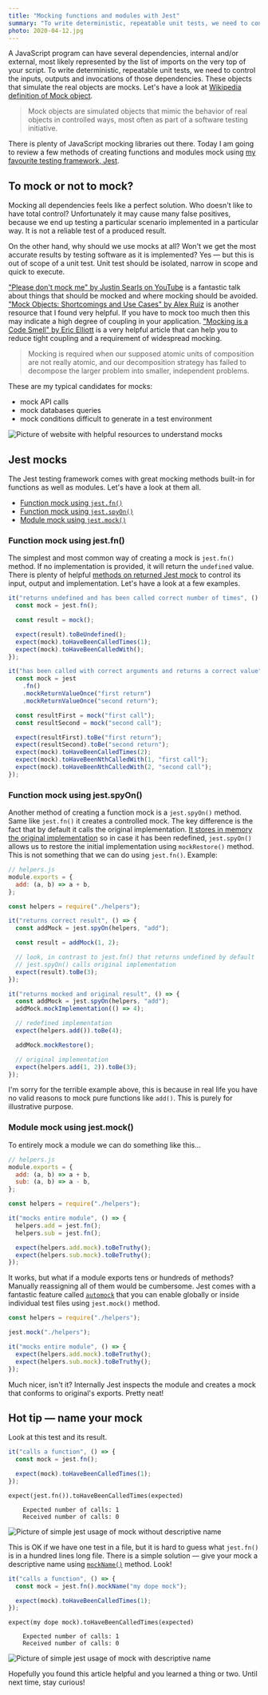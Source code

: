 ```yaml
---
title: "Mocking functions and modules with Jest"
summary: "To write deterministic, repeatable unit tests, we need to control the inputs, outputs and invocations of mock objects. The Jest testing framework comes with great mocking capabilities. Let's have a look at them all."
photo: 2020-04-12.jpg
---
```


A JavaScript program can have several dependencies, internal and/or external, most likely represented by the list of imports on the very top of your script. To write deterministic, repeatable unit tests, we need to control the inputs, outputs and invocations of those dependencies. These objects that simulate the real objects are mocks. Let's have a look at [Wikipedia definition of Mock object](https://en.wikipedia.org/wiki/Mock_object).

> Mock objects are simulated objects that mimic the behavior of real objects in controlled ways, most often as part of a software testing initiative.

There is plenty of JavaScript mocking libraries out there. Today I am going to review a few methods of creating functions and modules mock using [my favourite testing framework, Jest](https://jestjs.io). 

## To mock or not to mock?

Mocking all dependencies feels like a perfect solution. Who doesn't like to have total control? Unfortunately it may cause many false positives, because we end up testing a particular scenario implemented in a particular way. It is not a reliable test of a produced result.

On the other hand, why should we use mocks at all? Won't we get the most accurate results by testing software as it is implemented? Yes — but this is out of scope of a unit test. Unit test should be isolated, narrow in scope and quick to execute.

["Please don't mock me" by Justin Searls on YouTube](https://youtu.be/Af4M8GMoxi4) is a fantastic talk about things that should be mocked and where mocking should be avoided. ["Mock Objects: Shortcomings and Use Cases" by Alex Ruiz](https://www.oracle.com/technical-resources/articles/enterprise-architecture/mock-shortcomings.html) is another resource that I found very helpful. If you have to mock too much then this may indicate a high degree of coupling in your application. ["Mocking is a Code Smell" by Eric Elliott](https://medium.com/javascript-scene/mocking-is-a-code-smell-944a70c90a6a) is a very helpful article that can help you to reduce tight coupling and a requirement of widespread mocking.

>  Mocking is required when our supposed atomic units of composition are not really atomic, and our decomposition strategy has failed to decompose the larger problem into smaller, independent problems.

These are my typical candidates for mocks:

- mock API calls
- mock databases queries
- mock conditions difficult to generate in a test environment

![Picture of website with helpful resources to understand mocks](2020-04-12-1.jpg)

## Jest mocks

The Jest testing framework comes with great mocking methods built-in for functions as well as modules. Let's have a look at them all.

- [Function mock using `jest.fn()`](#function-mock-using-jestfn)
- [Function mock using `jest.spyOn()`](#function-mock-using-jestfn)
- [Module mock using `jest.mock()`](#module-mock-using-jestmock)

### Function mock using jest.fn()

The simplest and most common way of creating a mock is `jest.fn()` method. If no implementation is provided, it will return the `undefined` value. There is plenty of helpful [methods on returned Jest mock](https://jestjs.io/docs/en/mock-function-api#methods) to control its input, output and implementation. Let's have a look at a few examples.

```js
it("returns undefined and has been called correct number of times", () => {
  const mock = jest.fn();

  const result = mock();

  expect(result).toBeUndefined();
  expect(mock).toHaveBeenCalledTimes(1);
  expect(mock).toHaveBeenCalledWith();
});

it("has been called with correct arguments and returns a correct value", () => {
  const mock = jest
    .fn()
    .mockReturnValueOnce("first return")
    .mockReturnValueOnce("second return");

  const resultFirst = mock("first call");
  const resultSecond = mock("second call");

  expect(resultFirst).toBe("first return");
  expect(resultSecond).toBe("second return");
  expect(mock).toHaveBeenCalledTimes(2);
  expect(mock).toHaveBeenNthCalledWith(1, "first call");
  expect(mock).toHaveBeenNthCalledWith(2, "second call");
});
```



### Function mock using jest.spyOn()

Another method of creating a function mock is a `jest.spyOn()` method. Same like `jest.fn()` it creates a controlled mock. The key difference is the fact that by default it calls the original implementation. [It stores in memory the original implementation](https://github.com/facebook/jest/blob/e9aa321e0587d0990bd2b5ca5065e84a1aecb2fa/packages/jest-mock/src/index.js#L685) so in case it has been redefined, `jest.spyOn()` allows us to restore the initial implementation using `mockRestore()` method. This is not something that we can do using `jest.fn()`. Example:

```js
// helpers.js
module.exports = {
  add: (a, b) => a + b,
};
```

```js
const helpers = require("./helpers");

it("returns correct result", () => {
  const addMock = jest.spyOn(helpers, "add");

  const result = addMock(1, 2);

  // look, in contrast to jest.fn() that returns undefined by default
  // jest.spyOn() calls original implementation
  expect(result).toBe(3);
});

it("returns mocked and original result", () => {
  const addMock = jest.spyOn(helpers, "add");
  addMock.mockImplementation(() => 4);

  // redefined implementation
  expect(helpers.add()).toBe(4);

  addMock.mockRestore();

  // original implementation
  expect(helpers.add(1, 2)).toBe(3);
});
```

I'm sorry for the terrible example above, this is because in real life you have no valid reasons to mock pure functions like `add()`. This is purely for illustrative purpose.

### Module mock using jest.mock()

To entirely mock a module we can do something like this…

```js
// helpers.js
module.exports = {
  add: (a, b) => a + b,
  sub: (a, b) => a - b,
};
```

```js
const helpers = require("./helpers");

it("mocks entire module", () => {
  helpers.add = jest.fn();
  helpers.sub = jest.fn();

  expect(helpers.add.mock).toBeTruthy();
  expect(helpers.sub.mock).toBeTruthy();
});
```

It works, but what if a module exports tens or hundreds of methods? Manually reassigning all of them would be cumbersome. Jest comes with a fantastic feature called [`automock`](https://jestjs.io/docs/en/configuration#automock-boolean) that you can enable globally or inside individual test files using `jest.mock()` method.

```js
const helpers = require("./helpers");

jest.mock("./helpers");

it("mocks entire module", () => {
  expect(helpers.add.mock).toBeTruthy();
  expect(helpers.sub.mock).toBeTruthy();
});
```

Much nicer, isn't it? Internally Jest inspects the module and creates a mock that conforms to original's exports. Pretty neat!

## Hot tip — name your mock

Look at this test and its result.

```js
it("calls a function", () => {
  const mock = jest.fn();

  expect(mock).toHaveBeenCalledTimes(1);
});
```

```
expect(jest.fn()).toHaveBeenCalledTimes(expected)

    Expected number of calls: 1
    Received number of calls: 0
```

![Picture of simple jest usage of mock without descriptive name](2020-04-12-2.jpg)

This is OK if we have one test in a file, but it is hard to guess what `jest.fn()` is in a hundred lines long file. There is a simple solution — give your mock a descriptive name using [`mockName()`](https://jestjs.io/docs/en/mock-function-api#mockfnmocknamevalue) method. Look!

```js
it("calls a function", () => {
  const mock = jest.fn().mockName("my dope mock");

  expect(mock).toHaveBeenCalledTimes(1);
});
```

```
expect(my dope mock).toHaveBeenCalledTimes(expected)

    Expected number of calls: 1
    Received number of calls: 0
```

![Picture of simple jest usage of mock with descriptive name](2020-04-12-3.jpg)

Hopefully you found this article helpful and you learned a thing or two. Until next time, stay curious!
